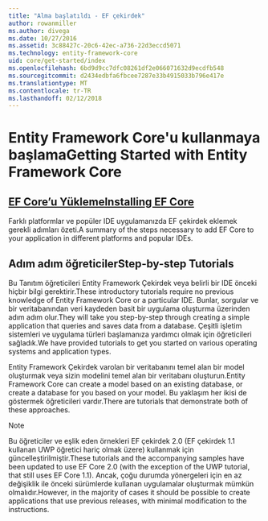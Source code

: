 ```yaml
---
title: "Alma başlatıldı - EF çekirdek"
author: rowanmiller
ms.author: divega
ms.date: 10/27/2016
ms.assetid: 3c88427c-20c6-42ec-a736-22d3eccd5071
ms.technology: entity-framework-core
uid: core/get-started/index
ms.openlocfilehash: 6bd9d9cc7dfc08261df2e066071632d9ecdfb548
ms.sourcegitcommit: d2434edbfa6fbcee7287e33b4915033b796e417e
ms.translationtype: MT
ms.contentlocale: tr-TR
ms.lasthandoff: 02/12/2018
---
```

# <a name="getting-started-with-entity-framework-core"></a><span data-ttu-id="ca696-102">Entity Framework Core'u kullanmaya başlama</span><span class="sxs-lookup"><span data-stu-id="ca696-102">Getting Started with Entity Framework Core</span></span>

## <a name="installing-ef-coreinstallindexmd"></a>[<span data-ttu-id="ca696-103">EF Core’u Yükleme</span><span class="sxs-lookup"><span data-stu-id="ca696-103">Installing EF Core</span></span>](install/index.md)

<span data-ttu-id="ca696-104">Farklı platformlar ve popüler IDE uygulamanızda EF çekirdek eklemek gerekli adımları özeti.</span><span class="sxs-lookup"><span data-stu-id="ca696-104">A summary of the steps necessary to add EF Core to your application in different platforms and popular IDEs.</span></span>

## <a name="step-by-step-tutorials"></a><span data-ttu-id="ca696-105">Adım adım öğreticiler</span><span class="sxs-lookup"><span data-stu-id="ca696-105">Step-by-step Tutorials</span></span>

<span data-ttu-id="ca696-106">Bu Tanıtım öğreticileri Entity Framework Çekirdek veya belirli bir IDE önceki hiçbir bilgi gerektirir.</span><span class="sxs-lookup"><span data-stu-id="ca696-106">These introductory tutorials require no previous knowledge of Entity Framework Core or a particular IDE.</span></span> <span data-ttu-id="ca696-107">Bunlar, sorgular ve bir veritabanından veri kaydeden basit bir uygulama oluşturma üzerinden adım adım olur.</span><span class="sxs-lookup"><span data-stu-id="ca696-107">They will take you step-by-step through creating a simple application that queries and saves data from a database.</span></span> <span data-ttu-id="ca696-108">Çeşitli işletim sistemleri ve uygulama türleri başlamanıza yardımcı olmak için öğreticileri sağladık.</span><span class="sxs-lookup"><span data-stu-id="ca696-108">We have provided tutorials to get you started on various operating systems and application types.</span></span>

<span data-ttu-id="ca696-109">Entity Framework Çekirdek varolan bir veritabanını temel alan bir model oluşturmak veya sizin modelini temel alan bir veritabanı oluşturun.</span><span class="sxs-lookup"><span data-stu-id="ca696-109">Entity Framework Core can create a model based on an existing database, or create a database for you based on your model.</span></span> <span data-ttu-id="ca696-110">Bu yaklaşım her ikisi de göstermek öğreticileri vardır.</span><span class="sxs-lookup"><span data-stu-id="ca696-110">There are tutorials that demonstrate both of these approaches.</span></span>

> [!NOTE]  
> <span data-ttu-id="ca696-111">Bu öğreticiler ve eşlik eden örnekleri EF çekirdek 2.0 (EF çekirdek 1.1 kullanan UWP öğretici hariç olmak üzere) kullanmak için güncelleştirilmiştir.</span><span class="sxs-lookup"><span data-stu-id="ca696-111">These tutorials and the accompanying samples have been updated to use EF Core 2.0 (with the exception of the UWP tutorial, that still uses EF Core 1.1).</span></span> <span data-ttu-id="ca696-112">Ancak, çoğu durumda yönergeleri için en az değişiklik ile önceki sürümlerde kullanan uygulamalar oluşturmak mümkün olmalıdır.</span><span class="sxs-lookup"><span data-stu-id="ca696-112">However, in the majority of cases it should be possible to create applications that use previous releases, with minimal modification to the instructions.</span></span> 
